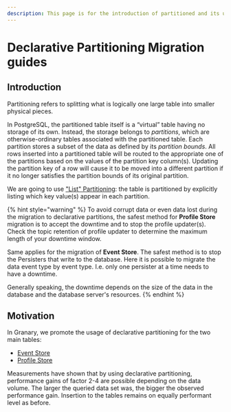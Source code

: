 ```yaml
---
description: This page is for the introduction of partitioned and its use.
---
```


# Declarative Partitioning Migration guides

## Introduction

Partitioning refers to splitting what is logically one large table into smaller physical pieces.

In PostgreSQL, the partitioned table itself is a “virtual” table having no storage of its own. Instead, the storage belongs to _partitions_, which are otherwise-ordinary tables associated with the partitioned table. Each partition stores a subset of the data as defined by its _partition bounds_. All rows inserted into a partitioned table will be routed to the appropriate one of the partitions based on the values of the partition key column\(s\). Updating the partition key of a row will cause it to be moved into a different partition if it no longer satisfies the partition bounds of its original partition. 

We are going to use ["List" Partitioning](https://www.postgresql.org/docs/12/ddl-partitioning.html): the table is partitioned by explicitly listing which key value\(s\) appear in each partition.

{% hint style="warning" %}
To avoid corrupt data or even data lost during the migration to declarative partitions, the safest method for **Profile Store** migration is to accept the downtime and to stop the profile updater\(s\). Check the topic retention of profile updater to determine the maximum length of your downtime window.  
  
Same applies for the migration of **Event Store**. The safest method is to stop the Persisters that write to the database. Here it is possible to migrate the data event type by event type. I.e. only one persister at a time needs to have a downtime.  
  
Generally speaking, the downtime depends on the size of the data in the database and the database server's resources.
{% endhint %}

## Motivation

In Granary, we promote the usage of declarative partitioning for the two main tables:

* [Event Store](../../../developer-reference/dataflow/event-store/#table-eventstore)
* [Profile Store](../../../developer-reference/dataflow/profile-store/#table-profilestore)

Measurements have shown that by using declarative partitioning, performance gains of factor 2-4 are possible depending on the data volume. The larger the queried data set was, the bigger the observed performance gain. Insertion to the tables remains on equally performant level as before.

